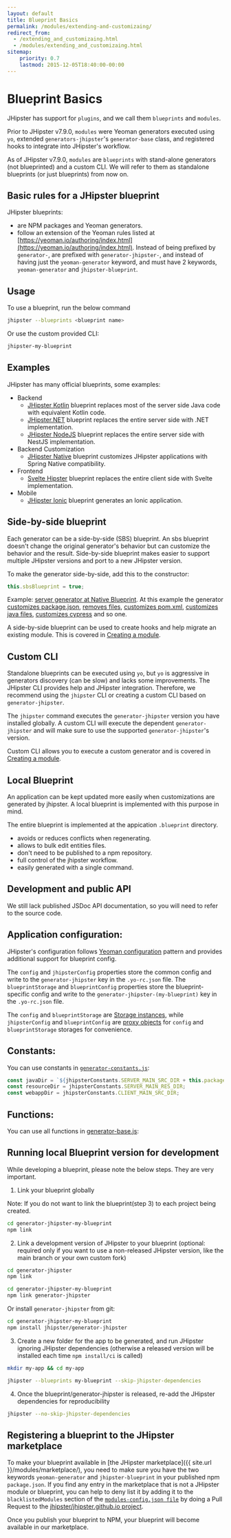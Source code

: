 ```yaml
---
layout: default
title: Blueprint Basics
permalink: /modules/extending-and-customizaing/
redirect_from:
  - /extending_and_customizaing.html
  - /modules/extending_and_customizaing.html
sitemap:
    priority: 0.7
    lastmod: 2015-12-05T18:40:00-00:00
---
```


# <i class="fa fa-cube"></i> Blueprint Basics

JHipster has support for `plugins`, and we call them `blueprints` and `modules`.

Prior to JHipster v7.9.0, `modules` were Yeoman generators executed using `yo`, extended `generators-jhipster`'s `generator-base` class, and registered hooks to integrate into JHipster's workflow.

As of JHipster v7.9.0, `modules` are `blueprints` with stand-alone generators (not blueprinted) and a custom CLI.
We will refer to them as standalone blueprints (or just blueprints) from now on.

## Basic rules for a JHipster blueprint

JHipster blueprints:

- are NPM packages and Yeoman generators.
- follow an extension of the Yeoman rules listed at [https://yeoman.io/authoring/index.html](https://yeoman.io/authoring/index.html). Instead of being prefixed by `generator-`, are prefixed with `generator-jhipster-`, and instead of having just the `yeoman-generator` keyword, and must have 2 keywords, `yeoman-generator` and `jhipster-blueprint`.

## Usage

To use a blueprint, run the below command

```bash
jhipster --blueprints <blueprint name>
```

Or use the custom provided CLI:

```bash
jhipster-my-blueprint
```

## Examples

JHipster has many official blueprints, some examples:

- Backend
  - [JHipster Kotlin](https://github.com/jhipster/jhipster-kotlin) blueprint replaces most of the server side Java code with equivalent Kotlin code.
  - [JHipster.NET](https://github.com/jhipster/jhipster-dotnetcore) blueprint replaces the entire server side with .NET implementation.
  - [JHipster NodeJS](https://github.com/jhipster/generator-jhipster-nodejs) blueprint replaces the entire server side with NestJS implementation.
- Backend Customization
  - [JHipster Native](https://github.com/jhipster/generator-jhipster-native) blueprint customizes JHipster applications with Spring Native compatibility.
- Frontend
  - [Svelte Hipster](https://github.com/jhipster/generator-jhipster-svelte) blueprint replaces the entire client side with Svelte implementation.
- Mobile
  - [JHipster Ionic](https://github.com/jhipster/generator-jhipster-ionic) blueprint generates an Ionic application.

## Side-by-side blueprint

Each generator can be a side-by-side (SBS) blueprint. An sbs blueprint doesn't change the original generator's behavior but can customize the behavior and the result.
Side-by-side blueprint makes easier to support multiple JHipster versions and port to a new JHipster version.

To make the generator side-by-side, add this to the constructor:

```js
this.sbsBlueprint = true;
```

Example: [server generator at Native Blueprint](https://github.com/jhipster/generator-jhipster-native/blob/bb9c042f6bc70a26ba8037e951c93dc1d1820983/generators/server/generator.mjs#L17).
At this example the generator [customizes package.json](https://github.com/jhipster/generator-jhipster-native/blob/bb9c042f6bc70a26ba8037e951c93dc1d1820983/generators/server/generator.mjs#L26-L35), [removes files](https://github.com/jhipster/generator-jhipster-native/blob/bb9c042f6bc70a26ba8037e951c93dc1d1820983/generators/server/generator.mjs#L37-L40), [customizes pom.xml](https://github.com/jhipster/generator-jhipster-native/blob/bb9c042f6bc70a26ba8037e951c93dc1d1820983/generators/server/generator.mjs#L42-L186), [customizes java files](https://github.com/jhipster/generator-jhipster-native/blob/bb9c042f6bc70a26ba8037e951c93dc1d1820983/generators/server/generator.mjs#L211-L307), [customizes cypress](https://github.com/jhipster/generator-jhipster-native/blob/bb9c042f6bc70a26ba8037e951c93dc1d1820983/generators/server/generator.mjs#L321-L329) and so one.

A side-by-side blueprint can be used to create hooks and help migrate an existing module. This is covered in [Creating a module](/modules/creating-a-module).

## Custom CLI

Standalone blueprints can be executed using `yo`, but `yo` is aggressive in generators discovery (can be slow) and lacks some improvements. The JHipster CLI provides help and JHipster integration.
Therefore, we recommend using the `jhipster` CLI or creating a custom CLI based on `generator-jhipster`.

The `jhipster` command executes the `generator-jhipster` version you have installed globally.
A custom CLI will execute the dependent `generator-jhipster` and will make sure to use the supported `generator-jhipster`'s version.

Custom CLI allows you to execute a custom generator and is covered in [Creating a module](/modules/creating-a-module).

## Local Blueprint

An application can be kept updated more easily when customizations are generated by jhipster. A local blueprint is implemented with this purpose in mind.

The entire blueprint is implemented at the appication `.blueprint` directory.

- avoids or reduces conflicts when regenerating.
- allows to bulk edit entities files.
- don't need to be published to a npm repository.
- full control of the jhipster workflow.
- easily generated with a single command.

## Development and public API

We still lack published JSDoc API documentation, so you will need to refer to the source code.

## Application configuration:

JHipster's configuration follows [Yeoman configuration](https://yeoman.io/authoring/storage.html) pattern and provides additional support for blueprint config.

The `config` and `jhipsterConfig` properties store the common config and write to the `generator-jhipster` key in the `.yo-rc.json` file.
The `blueprintStorage` and `blueprintConfig` properties store the blueprint-specific config and write to the `generator-jhipster-(my-blueprint)` key in the `.yo-rc.json` file.

The `config` and `blueprintStorage` are [Storage instances](https://yeoman.github.io/generator/Storage.html), 
while `jhipsterConfig` and `blueprintConfig` are [proxy objects](https://yeoman.github.io/generator/Storage.html#createProxy) for `config` and `blueprintStorage` storages for convenience.

## Constants:

You can use constants in [`generator-constants.js`](https://github.com/jhipster/generator-jhipster/blob/main/generators/generator-constants.js):

```javascript
const javaDir = `${jhipsterConstants.SERVER_MAIN_SRC_DIR + this.packageFolder}/`;
const resourceDir = jhipsterConstants.SERVER_MAIN_RES_DIR;
const webappDir = jhipsterConstants.CLIENT_MAIN_SRC_DIR;
```

## Functions:

You can use all functions in [generator-base.js](https://github.com/jhipster/generator-jhipster/blob/main/generators/generator-base.js):

## Running local Blueprint version for development

While developing a blueprint, please note the below steps. They are very important.

1. Link your blueprint globally 

Note: If you do not want to link the blueprint(step 3) to each project being created.

```bash
cd generator-jhipster-my-blueprint
npm link
```

2. Link a development version of JHipster to your blueprint (optional: required only if you want to use a non-released JHipster version, like the main branch or your own custom fork)

```bash
cd generator-jhipster
npm link

cd generator-jhipster-my-blueprint
npm link generator-jhipster
```

Or install `generator-jhipster` from git:

```bash
cd generator-jhipster-my-blueprint
npm install jhipster/generator-jhipster
```

3. Create a new folder for the app to be generated, and run JHipster ignoring JHipster dependencies (otherwise a released version will be installed each time `npm install/ci` is called)

```bash
mkdir my-app && cd my-app

jhipster --blueprints my-blueprint --skip-jhipster-dependencies
```

4. Once the blueprint/generator-jhipster is released, re-add the JHipster dependencies for reproducibility

```bash
jhipster --no-skip-jhipster-dependencies
```

## Registering a blueprint to the JHipster marketplace

To make your blueprint available in [the JHipster marketplace]({{ site.url }}/modules/marketplace/), you need to make sure you have the two keywords `yeoman-generator` and `jhipster-blueprint` in your published npm `package.json`.
If you find any entry in the marketplace that is not a JHipster module or blueprint, you can help to deny list it by adding it to the `blacklistedModules` section of the [`modules-config.json file`](https://github.com/jhipster/jhipster.github.io/blob/main/modules/marketplace/data/modules-config.json) by doing a Pull Request to the [jhipster/jhipster.github.io project](https://github.com/jhipster/jhipster.github.io).


Once you publish your blueprint to NPM, your blueprint will become available in our marketplace.
